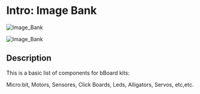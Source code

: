 # Intro:   Image Bank

![Image_Bank]("docs/static/mb/projects/bboard-tutorials-cards/1_Intro/Intro1/Imagebank.png?raw=true "Image_Bank")

![Image_Bank](https://github.com/Brilliant-Labs/bboard-tutorials-v3/blob/master/1_Intro/Intro1/ImgBank.png?raw=true "Image_Bank")

<!-- comments -->

## Description

This is a basic list of components for bBoard kits:

Micro:bit,
Motors,
Sensores,
Click Boards,
Leds,
Alligators,
Servos,
etc,etc.